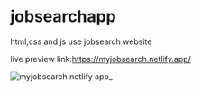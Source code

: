 # jobsearchapp
html,css and js use jobsearch website

live preview link:https://myjobsearch.netlify.app/

![myjobsearch netlify app_](https://user-images.githubusercontent.com/75136330/174477037-567c883b-7e59-47c3-89f6-e42da320ca00.png)

